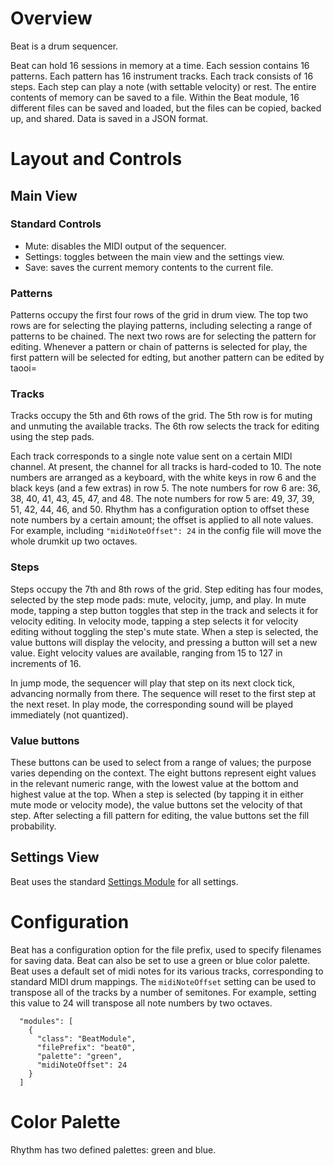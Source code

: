 # Overview

Beat is a drum sequencer. 

Beat can hold 16 sessions in memory at a time. 
Each session contains 16 patterns.
Each pattern has 16 instrument tracks.
Each track consists of 16 steps. 
Each step can play a note (with settable velocity) or rest.
The entire contents of memory can be saved to a file. 
Within the Beat module, 16 different files can be saved and loaded, but
the files can be copied, backed up, and shared. Data is saved in a JSON format.


# Layout and Controls

## Main View

<!--<img width="600px" src="beat.png"/>-->

### Standard Controls

- Mute: disables the MIDI output of the sequencer.
- Settings: toggles between the main view and the settings view.
- Save: saves the current memory contents to the current file.

### Patterns

Patterns occupy the first four rows of the grid in drum view. The top two rows are for selecting the playing patterns,
including selecting a range of patterns to be chained. The next two rows are for selecting the pattern for editing. 
Whenever a pattern or chain of patterns is selected for play, the first pattern will be selected for edting, but another pattern can be edited by taooi=


### Tracks

Tracks occupy the 5th and 6th rows of the grid. The 5th row is for muting and unmuting the available tracks. The 6th row
selects the track for editing using the step pads.

Each track corresponds to a single note value sent on a certain MIDI channel. At present, the channel for all tracks is hard-coded to 10. The note numbers are arranged as a keyboard, with the white keys in row 6 and the black keys (and a few extras) in row 5. The note numbers for row 6 are: 36, 38, 40, 41, 43, 45, 47, and 48. The note numbers for row 5 are: 49, 37, 39, 51, 42, 44, 46, and 50. Rhythm has a configuration option to offset 
these note numbers by a certain amount; the offset is applied to all note values. For example, including `"midiNoteOffset": 24` in the
config file will move the whole drumkit up two octaves.

### Steps

Steps occupy the 7th and 8th rows of the grid. Step editing has four modes, selected by the step mode pads: mute, velocity, jump, and play. In mute mode, tapping a step button toggles that step in the track and selects it for velocity editing. In velocity mode, tapping a step selects it for velocity editing without toggling the step's mute state. When a step is selected, the value buttons will display the velocity, and pressing a button will set a new value. Eight velocity values are available, ranging from 15 to 127 in increments of 16.

In jump mode, the sequencer will play that step on its next clock tick, advancing normally from there. The sequence will reset to the first step at the next reset. In play mode, the corresponding sound will be played immediately (not quantized). 


### Value buttons

These buttons can be used to select from a range of values; the purpose varies depending on the context. 
The eight buttons represent eight values in the relevant numeric range, with the lowest value at the bottom and highest value at the top. 
When a step is selected (by tapping it in either mute mode or velocity mode), the value buttons set the velocity of that step. After
selecting a fill pattern for editing, the value buttons set the fill probability.


## Settings View

Beat uses the standard [Settings Module](settings.md) for all settings.

# Configuration

Beat has a configuration option for the file prefix, used to specify filenames for saving data. 
Beat can also be set to use a green or blue color palette. Beat uses a default set of
midi notes for its various tracks, corresponding to standard MIDI drum mappings. The ```midiNoteOffset```
setting can be used to transpose all of the tracks by a number of semitones. For example, setting this
value to 24 will transpose all note numbers by two octaves. 

```
  "modules": [
    {
      "class": "BeatModule",
      "filePrefix": "beat0",
      "palette": "green",
      "midiNoteOffset": 24
    }
  ]
```

# Color Palette

Rhythm has two defined palettes: green and blue. 

